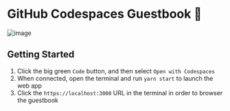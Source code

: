 # GitHub Codespaces Guestbook 📖

![image](https://user-images.githubusercontent.com/116461/92313696-79b6d180-ef83-11ea-9fce-eb57e3ef0182.png)

## Getting Started

1. Click the big green `Code` button, and then select `Open with Codespaces`
1. When connected, open the terminal and run `yarn start` to launch the web app
1. Click the `https://localhost:3000` URL in the terminal in order to browser the guestbook
